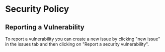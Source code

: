 # Security Policy

## Reporting a Vulnerability

To report a vulnerability you can create a new issue by clicking "new issue" in the issues tab and then clicking on "Report a security vulnerability". 
